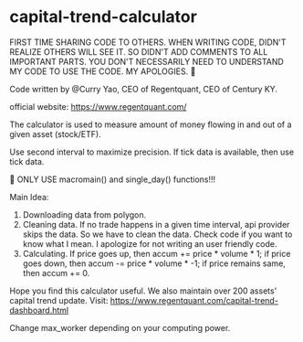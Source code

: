 # capital-trend-calculator

FIRST TIME SHARING CODE TO OTHERS. WHEN WRITING CODE, DIDN'T REALIZE OTHERS WILL SEE IT. SO DIDN'T ADD COMMENTS TO ALL IMPORTANT PARTS. YOU DON'T NECESSARILY NEED TO UNDERSTAND MY CODE TO USE THE CODE. MY APOLOGIES. 🫶

Code written by @Curry Yao, CEO of Regentquant, CEO of Century KY.

official website: https://www.regentquant.com/

The calculator is used to measure amount of money flowing in and out of a given asset (stock/ETF).

Use second interval to maximize precision. If tick data is available, then use tick data.

🚨 ONLY USE macromain() and single_day() functions!!!

Main Idea:
1. Downloading data from polygon.
2. Cleaning data. If no trade happens in a given time interval, api provider skips the data. So we have to clean the data. Check code if you want to know what I mean. I apologize for not writing an user friendly code.
3. Calculating. If price goes up, then accum += price * volume * 1; if price goes down, then accum -= price * volume * -1; if price remains same, then accum += 0.

Hope you find this calculator useful.
We also maintain over 200 assets' capital trend update. Visit: https://www.regentquant.com/capital-trend-dashboard.html

Change max_worker depending on your computing power.
